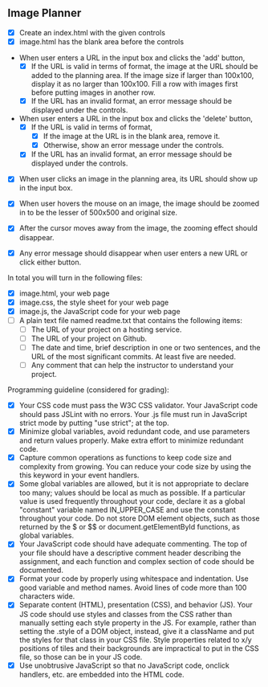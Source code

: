 ## Image Planner

- [x] Create an index.html with the given controls
- [x] image.html has the blank area before the controls

- When user enters a URL in the input box and clicks the 'add' button,
    - [x] If the URL is valid in terms of format, the image at the URL should
      be added to the planning area. If the image size if larger than 100x100,
      display it as no larger than 100x100. Fill a row with images first before
      putting images in another row.
    - [x] If the URL has an invalid format, an error message should be
      displayed under the controls.

- When user enters a URL in the input box and clicks the 'delete' button,
    - [x] If the URL is valid in terms of format,
        - [x] If the image at the URL is in the blank area, remove it.
        - [x] Otherwise, show an error message under the controls.
    - [x]  If the URL has an invalid format, an error message should be
      displayed under the controls.

- [x] When user clicks an image in the planning area, its URL should show up in
  the input box.
- [x] When user hovers the mouse on an image, the image should be zoomed in to
  be the lesser of 500x500 and original size. 
- [x] After the cursor moves away from the image, the zooming effect should
  disappear.
- [x] Any error message should disappear when user enters a new URL or click
  either button.


In total you will turn in the following files:
- [x] image.html, your web page
- [x] image.css, the style sheet for your web page
- [x] image.js, the JavaScript code for your web page
- [ ] A plain text file named readme.txt that contains the following items:
    - [ ] The URL of your project on a hosting service.
    - [ ] The URL of your project on Github.
    - [ ] The date and time, brief description in one or two sentences, and the
      URL of the most significant commits. At least five are needed.
    - [ ] Any comment that can help the instructor to understand your project.

Programming guideline (considered for grading):
- [x] Your CSS code must pass the W3C CSS validator. Your JavaScript code
  should pass JSLint with no errors. Your .js file must run in JavaScript
  strict mode by putting "use strict"; at the top.
- [x] Minimize global variables, avoid redundant code, and use parameters and
  return values properly. Make extra effort to minimize redundant code. 
- [x] Capture common operations as functions to keep code size and
  complexity from growing. You can reduce your code size by using the
  this keyword in your event
  handlers.
- [x] Some global variables are allowed, but it is not appropriate to declare
  too many; values should be local as much as possible. If a particular value
  is used frequently throughout your code, declare it as a global "constant"
  variable named IN_UPPER_CASE and use the constant throughout your code. Do
  not store DOM element objects, such as those returned by the $ or $$ or
  document.getElementById functions, as global variables.
- [x] Your JavaScript code should have adequate commenting. The top of your
  file should have a descriptive comment header describing the assignment, and
  each function and complex section of code should be documented.
- [x] Format your code by properly using whitespace and indentation. Use good
  variable and method names. Avoid lines of code more than 100 characters wide.
- [x] Separate content (HTML), presentation (CSS), and behavior (JS). Your JS
  code should use styles and classes from the CSS rather than manually setting
  each style property in the JS. For example, rather than setting the .style of
  a DOM object, instead, give it a className and put the styles for that class
  in your CSS file. Style properties related to x/y positions of tiles and
  their backgrounds are impractical to put in the CSS file, so those can be in
  your JS code.
- [x] Use unobtrusive JavaScript so that no JavaScript code, onclick handlers,
  etc. are embedded into the HTML code.
